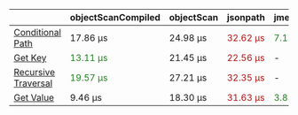 | |objectScanCompiled|objectScan|jsonpath|jmespath|
|---|---|---|---|---|
|<a href="./test/comparison/suites/condition.js">Conditional Path</a>|17.86 μs|24.98 μs|<a style="color:#b01414">32.62 μs</a>|<a style="color:#1f811f">7.12 μs</a>|
|<a href="./test/comparison/suites/key.js">Get Key</a>|<a style="color:#1f811f">13.11 μs</a>|21.45 μs|<a style="color:#b01414">22.56 μs</a>|-|
|<a href="./test/comparison/suites/recursive.js">Recursive Traversal</a>|<a style="color:#1f811f">19.57 μs</a>|27.21 μs|<a style="color:#b01414">32.35 μs</a>|-|
|<a href="./test/comparison/suites/value.js">Get Value</a>|9.46 μs|18.30 μs|<a style="color:#b01414">31.63 μs</a>|<a style="color:#1f811f">3.83 μs</a>|
